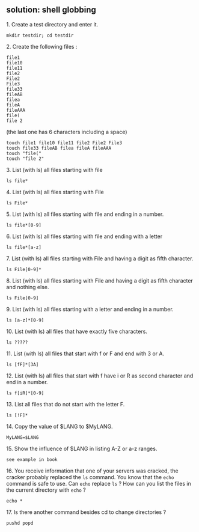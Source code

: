 ## solution: shell globbing

1\. Create a test directory and enter it.

    mkdir testdir; cd testdir

2\. Create the following files :

    file1
    file10
    file11
    file2
    File2
    File3
    file33
    fileAB
    filea
    fileA
    fileAAA
    file(
    file 2

(the last one has 6 characters including a space)

    touch file1 file10 file11 file2 File2 File3
    touch file33 fileAB filea fileA fileAAA
    touch "file("
    touch "file 2"

3\. List (with ls) all files starting with file

    ls file*

4\. List (with ls) all files starting with File

    ls File*

5\. List (with ls) all files starting with file and ending in a number.

    ls file*[0-9]

6\. List (with ls) all files starting with file and ending with a letter

    ls file*[a-z]

7\. List (with ls) all files starting with File and having a digit as
fifth character.

    ls File[0-9]*

8\. List (with ls) all files starting with File and having a digit as
fifth character and nothing else.

    ls File[0-9]

9\. List (with ls) all files starting with a letter and ending in a
number.

    ls [a-z]*[0-9]

10\. List (with ls) all files that have exactly five characters.

    ls ?????

11\. List (with ls) all files that start with f or F and end with 3 or
A.

    ls [fF]*[3A]

12\. List (with ls) all files that start with f have i or R as second
character and end in a number.

    ls f[iR]*[0-9]

13\. List all files that do not start with the letter F.

    ls [!F]*

14\. Copy the value of \$LANG to \$MyLANG.

    MyLANG=$LANG

15\. Show the influence of \$LANG in listing A-Z or a-z ranges.

    see example in book

16\. You receive information that one of your servers was cracked, the
cracker probably replaced the `ls` command. You know that the `echo`
command is safe to use. Can `echo` replace `ls` ? How can you list the
files in the current directory with `echo` ?

    echo *

17\. Is there another command besides cd to change directories ?

    pushd popd


